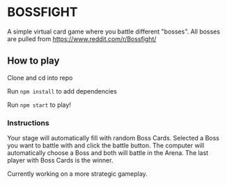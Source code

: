 # BOSSFIGHT

A simple virtual card game where you battle different "bosses". All bosses are pulled from https://www.reddit.com/r/Bossfight/

## How to play


Clone and cd into repo

Run `npm install` to add dependencies

Run `npm start` to play!


### Instructions

Your stage will automatically fill with random Boss Cards. Selected a Boss you want to battle with and click the battle button. 
The computer will automatically choose a Boss and both will battle in the Arena.
The last player with Boss Cards is the winner.


Currently working on a more strategic gameplay.

